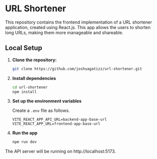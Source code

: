 # URL Shortener

This repository contains the frontend implementation of a URL shortener application, created using React.js. This app allows the users to shorten long URLs, making them more manageable and shareable.

## Local Setup

1. **Clone the repository:**

   ```bash
   git clone https://github.com/joshuagatizz/url-shortener.git
   ```
2. **Install dependencies**
    ```bash
   cd url-shortener
   npm install
    ```
3. **Set up the environment variables**

   Create a `.env` file as follows.
    ```plain
    VITE_REACT_APP_API_URL=backend-app-base-url
    VITE_REACT_APP_URL=frontend-app-base-url
   ```
4. **Run the app**
    ```bash
   npm run dev
   ```

The API server will be running on http://localhost:5173.
